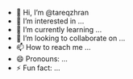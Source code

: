 - 👋 Hi, I’m @tareqzhran
- 👀 I’m interested in ...
- 🌱 I’m currently learning ...
- 💞️ I’m looking to collaborate on ...
- 📫 How to reach me ...
- 😄 Pronouns: ...
- ⚡ Fun fact: ...

<!---
tareqzhran/tareqzhran is a ✨ special ✨ repository because its `README.md` (this file) appears on your GitHub profile.
You can click the Preview link to take a look at your changes.
--->
